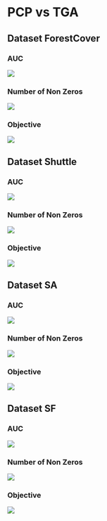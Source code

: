 # PCP vs TGA

## Dataset ForestCover

### AUC
![](forestcover/auc.png)

### Number of Non Zeros
![](forestcover/nnzs.png)


### Objective
![](forestcover/objective.png)

## Dataset Shuttle

### AUC
![](shuttle/auc.png)

### Number of Non Zeros
![](shuttle/nnzs.png)


### Objective
![](shuttle/objective.png)


## Dataset SA

### AUC
![](SA/auc.png)

### Number of Non Zeros
![](SA/nnzs.png)

### Objective
![](SA/objective.png)

## Dataset SF

### AUC
![](SF/auc.png)

### Number of Non Zeros
![](SF/nnzs.png)

### Objective
![](SF/objective.png)
